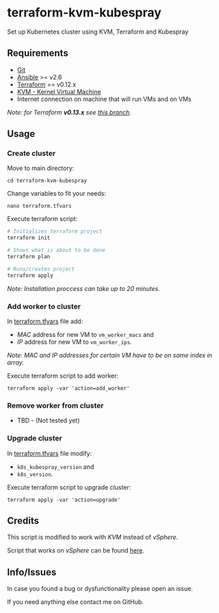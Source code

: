 # terraform-kvm-kubespray
Set up Kubernetes cluster using KVM, Terraform and Kubespray

## Requirements
+ [Git](https://git-scm.com/) 
+ [Ansible](https://www.ansible.com/) >= v2.6
+ [Terraform](https://www.terraform.io/) == v0.12.x
+ [KVM - Kernel Virtual Machine](https://www.linux-kvm.org/)
+ Internet connection on machine that will run VMs and on VMs

*Note: for Terraform **v0.13.x** see [this branch](https://github.com/MusicDin/terraform-kvm-kubespray/).*

## Usage

### Create cluster

Move to main directory:
```
cd terraform-kvm-kubespray
```

Change variables to fit your needs:
```
nano terraform.tfvars
```

Execute terraform script:
```bash
# Initializes terraform project
terraform init

# Shows what is about to be done
terraform plan

# Runs/creates project
terraform apply
```

*Note: Installation proccess can take up to 20 minutes.*

### Add worker to cluster

In [terraform.tfvars](./terraform.tfvars) file add:
  + *MAC* address for new VM to `vm_worker_macs` and 
  + *IP* address for new VM to `vm_worker_ips`.
  
*Note: MAC and IP addresses for certain VM have to be on same index in array.*

Execute terraform script to add worker:
```
terraform apply -var 'action=add_worker'
```

### Remove worker from cluster

+ TBD - (Not tested yet)

### Upgrade cluster

In [terraform.tfvars](./terraform.tfvars) file modify:
  + `k8s_kubespray_version` and
  + `k8s_version`.
  
Execute terraform script to upgrade cluster:
```
terraform apply -var 'action=upgrade'
```

## Credits

This script is modified to work with *KVM* instead of *vSphere*.

Script that works on *vSphere* can be found [here](https://github.com/sguyennet/terraform-vsphere-kubespray).

## Info/Issues

In case you found a bug or dysfunctionality please open an issue.

If you need anything else contact me on GitHub.
